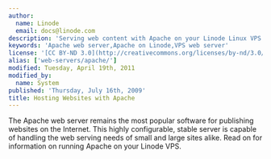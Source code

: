 ```yaml
---
author:
  name: Linode
  email: docs@linode.com
description: 'Serving web content with Apache on your Linode Linux VPS.'
keywords: 'Apache web server,Apache on Linode,VPS web server'
license: '[CC BY-ND 3.0](http://creativecommons.org/licenses/by-nd/3.0/us/)'
alias: ['web-servers/apache/']
modified: Tuesday, April 19th, 2011
modified_by:
  name: System
published: 'Thursday, July 16th, 2009'
title: Hosting Websites with Apache
---
```


The Apache web server remains the most popular software for publishing websites on the Internet. This highly configurable, stable server is capable of handling the web serving needs of small and large sites alike. Read on for information on running Apache on your Linode VPS.
